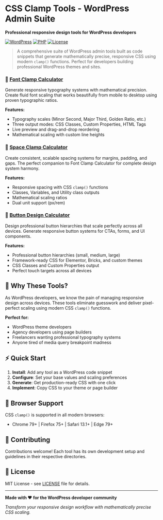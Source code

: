 # CSS Clamp Tools - WordPress Admin Suite

**Professional responsive design tools for WordPress developers**

[![WordPress](https://img.shields.io/badge/WordPress-5.0%2B-blue.svg)](https://wordpress.org/)
[![PHP](https://img.shields.io/badge/PHP-7.4%2B-purple.svg)](https://php.net/)
[![License](https://img.shields.io/badge/license-MIT-green.svg)](LICENSE)

> A comprehensive suite of WordPress admin tools built as code snippets that generate mathematically precise, responsive CSS using modern `clamp()` functions. Perfect for developers building professional WordPress themes and sites.



### 📐 [Font Clamp Calculator](./font-clamp-calculator/)
Generate responsive typography systems with mathematical precision. Create fluid font scaling that works beautifully from mobile to desktop using proven typographic ratios.

**Features:**
- Typography scales (Minor Second, Major Third, Golden Ratio, etc.)
- Three output modes: CSS Classes, Custom Properties, HTML Tags
- Live preview and drag-and-drop reordering
- Mathematical scaling with custom line heights

### 📏 [Space Clamp Calculator](./space-clamp-calculator/)
Create consistent, scalable spacing systems for margins, padding, and gaps. The perfect companion to Font Clamp Calculator for complete design system harmony.

**Features:** 
- Responsive spacing with CSS `clamp()` functions
- Classes, Variables, and Utility class outputs
- Mathematical scaling ratios
- Dual unit support (px/rem)

### 🎨 [Button Design Calculator](./button-design-calculator/)
Design professional button hierarchies that scale perfectly across all devices. Generate responsive button systems for CTAs, forms, and UI components.

**Features:**
- Professional button hierarchies (small, medium, large)
- Framework-ready CSS for Elementor, Bricks, and custom themes
- CSS Classes and Custom Properties output
- Perfect touch targets across all devices

## 🚀 Why These Tools?

As WordPress developers, we know the pain of managing responsive design across devices. These tools eliminate guesswork and deliver pixel-perfect scaling using modern CSS `clamp()` functions.

**Perfect for:**
- WordPress theme developers
- Agency developers using page builders
- Freelancers wanting professional typography systems
- Anyone tired of media query breakpoint madness

## ⚡ Quick Start

1. **Install**: Add any tool as a WordPress code snippet
2. **Configure**: Set your base values and scaling preferences  
3. **Generate**: Get production-ready CSS with one click
4. **Implement**: Copy CSS to your theme or page builder

## 🧪 Browser Support

CSS `clamp()` is supported in all modern browsers:
- Chrome 79+ | Firefox 75+ | Safari 13.1+ | Edge 79+

## 🤝 Contributing

Contributions welcome! Each tool has its own development setup and guidelines in their respective directories.

## 📄 License

MIT License - see [LICENSE](LICENSE) file for details.

---

**Made with ❤️ for the WordPress developer community**

*Transform your responsive design workflow with mathematically precise CSS scaling.*